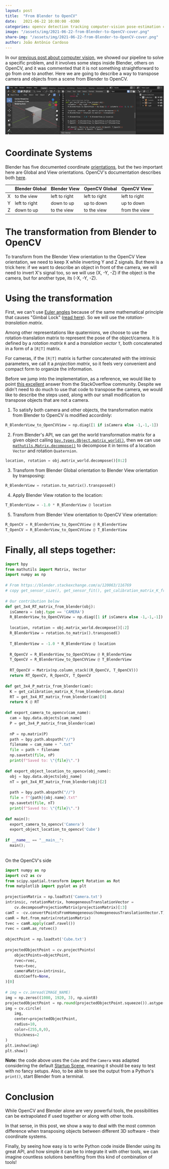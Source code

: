 ```yaml
---
layout: post
title:  "From Blender to OpenCV"
date:   2021-06-22 10:00:00 -0300
categories: opencv detection tracking computer-vision pose-estimation camera-estimation blender python
image: "/assets/img/2021-06-22-from-Blender-to-OpenCV-cover.png"
share-img: "/assets/img/2021-06-22-from-Blender-to-OpenCV-cover.png"
author: João Antônio Cardoso
---
```


In our [previous post about computer vision](/2021-06-22-Ship-Position-Estimation-from-Video-Using-OpenCV/), 
we showed our pipeline to solve a specific problem, and it involves some steps
inside Blender, others on OpenCV, and it was commented that it is not something 
straightforward to go from one to another. Here we are going to describe a way 
to transpose camera and objects from a scene from Blender to OpenCV.

![](/assets/img/2021-06-22-from-Blender-to-OpenCV.png)

# Coordinate Systems

Blender has five documented coordinate [orientations](https://docs.blender.org/manual/en/2.92/editors/3dview/controls/orientation.html), 
but the two important here are Global and View orientations. OpenCV's 
documentation describes both [here](https://docs.opencv.org/4.5.1/dc/d2c/tutorial_real_time_pose.html).

|    | Blender Global | Blender View  | OpenCV Global | OpenCV View   |
|:--:|:---------------|:--------------|:--------------|:--------------|
|  X | to the view    | left to right | left to right | left to right |
|  Y | left to right  | down to up    | up to down    | up to down    |
|  Z | down to up     | to the view   | to the view   | from the view |

# The transformation from Blender to OpenCV

To transform from the Blender View orientation to the OpenCV View orientation, 
we need to keep X while inverting Y and Z signals. But there is a trick here: 
if we want to describe an object in front of the camera, we will need to invert 
X's signal too, so we will use (X, -Y, -Z) if the object is the camera, 
but for another type, its (-X, -Y, -Z).

# Using the transformation
First, we can't use [Euler angles](https://en.wikipedia.org/wiki/Euler_angles) because of the same mathematical 
principle that causes "Gimbal Lock" ([read here](https://en.wikipedia.org/wiki/Gimbal_lock#Loss_of_a_degree_of_freedom_with_Euler_angles)).
So we will use the _rotation-translation matrix_.

Among other representations like quaternions, we choose to use the 
rotation-translation matrix to represent the pose of the object/camera. It is 
defined by a *rotation matrix* `R` and a *translation vector* `T`, both 
concatenated in a form of a `[R|T]` matrix. 

For cameras, if the `[R|T]` matrix is further concatenated with the intrinsic 
parameters, we call it a _projection matrix_, so it feels very convenient and
compact form to organize the information.

Before we jump into the implementation, as a reference, we would like to point 
[this excellent](https://blender.stackexchange.com/a/120063/116769)
answer from the StackOverflow community. Despite we didn't need to do much to 
use that code to transpose the camera, we would like to describe the steps used,
along with our small modification to transpose objects that are not a camera.

1. To satisfy both camera and other objects, the transformation matrix from 
Blender to OpenCV is modified accordinly:  
```python
R_BlenderView_to_OpenCVView = np.diag([1 if isCamera else -1,-1,-1])
```

2. From Blender's API, we can get the world transformation matrix for a given 
object calling [`bpy.types.Object.matrix_world()`](https://docs.blender.org/api/current/bpy.types.Object.html#bpy.types.Object.matrix_world),
then we can use [`mathutils.Matrix.decompose()`](https://docs.blender.org/api/current/mathutils.html?highlight=decompose#mathutils.Matrix.decompose) 
to decompose it in terms of a location `Vector` and rotation `Quaternion`.   
```python
location, rotation = obj.matrix_world.decompose()[0:2]
```

3. Transform from Blender Global orientation to Blender View orientation by 
transposing:  
```python
R_BlenderView = rotation.to_matrix().transposed()
```

4. Apply Blender View rotation to the location:   
```python
T_BlenderView = -1.0 * R_BlenderView @ location
```

5. Transform from Blender View orientation to OpenCV View orientation:   
```python
R_OpenCV = R_BlenderView_to_OpenCVView @ R_BlenderView
T_OpenCV = R_BlenderView_to_OpenCVView @ T_BlenderView
```

# Finally, all steps together:

```python
import bpy
from mathutils import Matrix, Vector
import numpy as np

# From https://blender.stackexchange.com/a/120063/116769
# copy get_sensor_size(), get_sensor_fit(), get_calibration_matrix_K_from_blender()

# Our contribution below
def get_3x4_RT_matrix_from_blender(obj):
  isCamera = (obj.type == 'CAMERA')
  R_BlenderView_to_OpenCVView = np.diag([1 if isCamera else -1,-1,-1])

  location, rotation = obj.matrix_world.decompose()[:2]
  R_BlenderView = rotation.to_matrix().transposed()

  T_BlenderView = -1.0 * R_BlenderView @ location

  R_OpenCV = R_BlenderView_to_OpenCVView @ R_BlenderView
  T_OpenCV = R_BlenderView_to_OpenCVView @ T_BlenderView
  
  RT_OpenCV = Matrix(np.column_stack((R_OpenCV, T_OpenCV)))
  return RT_OpenCV, R_OpenCV, T_OpenCV

def get_3x4_P_matrix_from_blender(cam):
  K = get_calibration_matrix_K_from_blender(cam.data)
  RT = get_3x4_RT_matrix_from_blender(cam)[0]
  return K @ RT

def export_camera_to_opencv(cam_name):
  cam = bpy.data.objects[cam_name]
  P = get_3x4_P_matrix_from_blender(cam)

  nP = np.matrix(P)
  path = bpy.path.abspath("//")
  filename = cam_name + ".txt"
  file = path + filename
  np.savetxt(file, nP)
  print(f"Saved to: \"{file}\".")

def export_object_location_to_opencv(obj_name):
  obj = bpy.data.objects[obj_name]
  nT = get_3x4_RT_matrix_from_blender(obj)[2]

  path = bpy.path.abspath("//")
  file = f"{path}{obj.name}.txt"
  np.savetxt(file, nT)
  print(f"Saved to: \"{file}\".")

def main():
  export_camera_to_opencv('Camera')
  export_object_location_to_opencv('Cube')
    
if __name__ == "__main__":
  main();
  
```

On the OpenCV's side

```python
import numpy as np
import cv2 as cv
from scipy.spatial.transform import Rotation as Rot
from matplotlib import pyplot as plt

projectionMatrix = np.loadtxt('Camera.txt')
intrinsic, rotationMatrix, homogeneousTranslationVector = 
    cv.decomposeProjectionMatrix(projectionMatrix)[:3]
camT = -cv.convertPointsFromHomogeneous(homogeneousTranslationVector.T)
camR = Rot.from_matrix(rotationMatrix)
tvec = camR.apply(camT.ravel())
rvec = camR.as_rotvec()

objectPoint = np.loadtxt('Cube.txt')

projectedObjectPoint = cv.projectPoints(
    objectPoints=objectPoint,
    rvec=rvec,
    tvec=tvec,
    cameraMatrix=intrinsic,
    distCoeffs=None,
)[0]

# img = cv.imread(IMAGE_NAME)
img = np.zeros((1080, 1920, 3), np.uint8)
projectedObjectPoint = np.round(projectedObjectPoint.squeeze()).astype(int)
img = cv.circle(
    img, 
    center=projectedObjectPoint, 
    radius=10, 
    color=(255,0,0), 
    thickness=2
)
plt.imshow(img)
plt.show()

```

**Note:** the code above uses the `Cube` and the `Camera` was adapted 
considering the default [Startup Scene](https://docs.blender.org/manual/en/latest/editors/3dview/startup_scene.html),
meaning it should be easy to test with no fancy setups. Also, to be able to see 
the output from a Python's `print()`, start Blender from a terminal.

# Conclusion

While OpenCV and Blender alone are very powerful tools, the possibilities can
be extrapolated if used together or along with other tools.

In that sense, in this post, we show a way to deal with the most common 
difference when transposing objects between different 3D software - their 
coordinate systems. 

Finally, by seeing how easy is to write Python code inside Blender using its 
great API, and how simple it can be to integrate it with other tools, we can 
imagine countless solutions benefiting from this kind of combination of 
tools!


